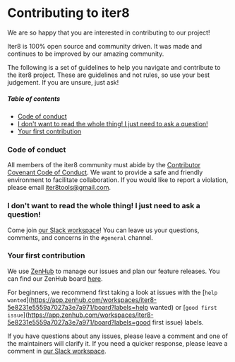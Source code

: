 # Contributing to iter8

We are so happy that you are interested in contributing to our project!

Iter8 is 100% open source and community driven. It was made and continues to be improved by our amazing community.

The following is a set of guidelines to help you navigate and contribute to the iter8 project. These are guidelines and not rules, so use your best judgement. If you are unsure, just ask!

##### Table of contents

* [Code of conduct](#code-of-conduct)
* [I don't want to read the whole thing! I just need to ask a question!](#i-dont-want-to-read-the-whole-thing-i-just-need-to-ask-a-question)
* [Your first contribution](#your-first-contribution)

### Code of conduct

All members of the iter8 community must abide by the [Contributor Covenant Code of Conduct](./CODE_OF_CONDUCT.md). We want to provide a safe and friendly environment to facilitate collaboration. If you would like to report a violation, please email [iter8tools@gmail.com](iter8tools@gmail.com).

### I don't want to read the whole thing! I just need to ask a question!

Come join [our Slack workspace](https://join.slack.com/t/iter8-tools/shared_invite/enQtODU0NTczMTQ5NDU4LTJmNGE1OTBhOWI4NzllZGE0ZjdhM2M3MzJlMjcxYjliMTJlM2YxMzQ4OWQ5NGViYTM2MTU4MWRkZTgxNzZiMzg)! You can leave us your questions, comments, and concerns in the `#general` channel. 

### Your first contribution

We use [ZenHub](https://www.zenhub.com) to manage our issues and plan our feature releases. You can find our ZenHub board [here](https://app.zenhub.com/workspaces/iter8-5e8231e5559a7027a3e7a971/board). 

For beginners, we recommend first taking a look at issues with the [`help wanted`](https://app.zenhub.com/workspaces/iter8-5e8231e5559a7027a3e7a971/board?labels=help wanted) or [`good first issue`](https://app.zenhub.com/workspaces/iter8-5e8231e5559a7027a3e7a971/board?labels=good first issue) labels.

If you have questions about any issues, please leave a comment and one of the maintainers will clarify it. If you need a quicker response, please leave a comment in [our Slack workspace](https://join.slack.com/t/iter8-tools/shared_invite/enQtODU0NTczMTQ5NDU4LTJmNGE1OTBhOWI4NzllZGE0ZjdhM2M3MzJlMjcxYjliMTJlM2YxMzQ4OWQ5NGViYTM2MTU4MWRkZTgxNzZiMzg).